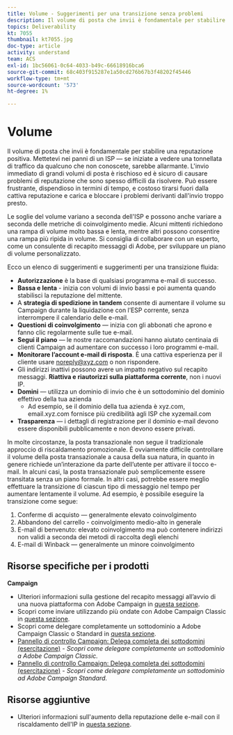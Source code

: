 ```yaml
---
title: Volume - Suggerimenti per una transizione senza problemi
description: Il volume di posta che invii è fondamentale per stabilire una reputazione positiva. Scopri cosa puoi fare per effettuare una transizione senza problemi.
topics: Deliverability
kt: 7055
thumbnail: kt7055.jpg
doc-type: article
activity: understand
team: ACS
exl-id: 1bc56061-0c64-4033-b49c-66618916bca6
source-git-commit: 68c403f915287e1a50cd276b67b3f48202f45446
workflow-type: tm+mt
source-wordcount: '573'
ht-degree: 1%

---
```


# Volume

Il volume di posta che invii è fondamentale per stabilire una reputazione positiva. Mettetevi nei panni di un ISP — se iniziate a vedere una tonnellata di traffico da qualcuno che non conoscete, sarebbe allarmante. L&#39;invio immediato di grandi volumi di posta è rischioso ed è sicuro di causare problemi di reputazione che sono spesso difficili da risolvere. Può essere frustrante, dispendioso in termini di tempo, e costoso tirarsi fuori dalla cattiva reputazione e carica e bloccare i problemi derivanti dall&#39;invio troppo presto.

Le soglie del volume variano a seconda dell&#39;ISP e possono anche variare a seconda delle metriche di coinvolgimento medie. Alcuni mittenti richiedono una rampa di volume molto bassa e lenta, mentre altri possono consentire una rampa più ripida in volume. Si consiglia di collaborare con un esperto, come un consulente di recapito messaggi di Adobe, per sviluppare un piano di volume personalizzato.

Ecco un elenco di suggerimenti e suggerimenti per una transizione fluida:

* **Autorizzazione** è la base di qualsiasi programma e-mail di successo.
* **Bassa e lenta** - inizia con volumi di invio bassi e poi aumenta quando stabilisci la reputazione del mittente.
* A **strategia di spedizione in tandem** consente di aumentare il volume su Campaign durante la liquidazione con l’ESP corrente, senza interrompere il calendario delle e-mail.
* **Questioni di coinvolgimento** — inizia con gli abbonati che aprono e fanno clic regolarmente sulle tue e-mail.
* **Segui il piano** — le nostre raccomandazioni hanno aiutato centinaia di clienti Campaign ad aumentare con successo i loro programmi e-mail.
* **Monitorare l’account e-mail di risposta**. È una cattiva esperienza per il cliente usare noreply@xyz.com o non rispondere.
* Gli indirizzi inattivi possono avere un impatto negativo sul recapito messaggi. **Riattiva e riautorizzi sulla piattaforma corrente**, non i nuovi IP.
* **Domini** — utilizza un dominio di invio che è un sottodominio del dominio effettivo della tua azienda
   * Ad esempio, se il dominio della tua azienda è xyz.com, email.xyz.com fornisce più credibilità agli ISP che xyzemail.com
* **Trasparenza** — i dettagli di registrazione per il dominio e-mail devono essere disponibili pubblicamente e non devono essere privati.

In molte circostanze, la posta transazionale non segue il tradizionale approccio di riscaldamento promozionale. È ovviamente difficile controllare il volume della posta transazionale a causa della sua natura, in quanto in genere richiede un’interazione da parte dell’utente per attivare il tocco e-mail. In alcuni casi, la posta transazionale può semplicemente essere transitata senza un piano formale. In altri casi, potrebbe essere meglio effettuare la transizione di ciascun tipo di messaggio nel tempo per aumentare lentamente il volume. Ad esempio, è possibile eseguire la transizione come segue:

1. Conferme di acquisto — generalmente elevato coinvolgimento
2. Abbandono del carrello - coinvolgimento medio-alto in generale
3. E-mail di benvenuto: elevato coinvolgimento ma può contenere indirizzi non validi a seconda dei metodi di raccolta degli elenchi
4. E-mail di Winback — generalmente un minore coinvolgimento

## Risorse specifiche per i prodotti

**Campaign**

* Ulteriori informazioni sulla gestione del recapito messaggi all’avvio di una nuova piattaforma con Adobe Campaign in [questa sezione](/help/additional-resources/ac-starting-new-platform.md).
* Scopri come inviare utilizzando più ondate con Adobe Campaign Classic in [questa sezione](https://experienceleague.adobe.com/docs/campaign-classic/using/sending-messages/key-steps-when-creating-a-delivery/steps-sending-the-delivery.html#sending-using-multiple-waves).
* Scopri come delegare completamente un sottodominio a Adobe Campaign Classic o Standard in [questa sezione](/help/additional-resources/ac-domain-name-setup.md).
* [Pannello di controllo Campaign: Delega completa dei sottodomini (esercitazione)](https://experienceleague.adobe.com/docs/campaign-classic-learn/control-panel/subdomains-and-certificates/subdomain-delegation.html) - *Scopri come delegare completamente un sottodominio a Adobe Campaign Classic.*
* [Pannello di controllo Campaign: Delega completa dei sottodomini (esercitazione)](https://experienceleague.adobe.com/docs/campaign-standard-learn/control-panel/subdomains-and-certificates/subdomain-delegation.html) - *Scopri come delegare completamente un sottodominio ad Adobe Campaign Standard.*

## Risorse aggiuntive

* Ulteriori informazioni sull&#39;aumento della reputazione delle e-mail con il riscaldamento dell&#39;IP in [questa sezione](/help/additional-resources/increase-reputation-with-ip-warming.md).
